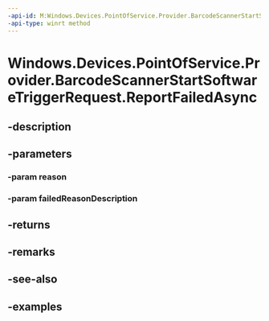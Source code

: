 ```yaml
---
-api-id: M:Windows.Devices.PointOfService.Provider.BarcodeScannerStartSoftwareTriggerRequest.ReportFailedAsync(System.Int32,System.String)
-api-type: winrt method
---
```


<!-- Method syntax.
public IAsyncAction BarcodeScannerStartSoftwareTriggerRequest.ReportFailedAsync(Int32 reason, String failedReasonDescription)
-->

# Windows.Devices.PointOfService.Provider.BarcodeScannerStartSoftwareTriggerRequest.ReportFailedAsync

## -description

## -parameters
### -param reason

### -param failedReasonDescription

## -returns

## -remarks

## -see-also

## -examples

